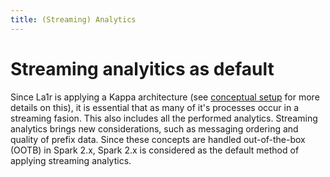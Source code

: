 ```yaml
---
title: (Streaming) Analytics
---
```

# Streaming analyitics as default
Since La1r is applying a Kappa architecture (see [conceptual setup](./conceptual-setup) for more details on this), it is essential that as many of it's processes occur in a streaming fasion.
This also includes all the performed analytics. 
Streaming analytics brings new considerations, such as messaging ordering and quality of prefix data. 
Since these concepts are handled out-of-the-box (OOTB) in Spark 2.x, Spark 2.x is considered as the default method of applying streaming analytics.
